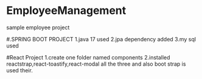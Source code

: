 # EmployeeManagement
sample employee project

#.SPRING BOOT PROJECT
1.java 17 used 
2.jpa dependency added
3.my sql used 

#React Project
1.create one folder named components
2.installed reactstrap,react-toastify,react-modal all the three and also boot strap is used their.

